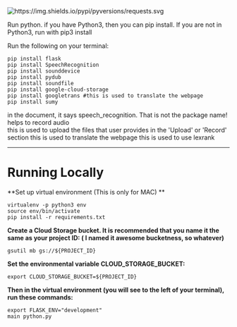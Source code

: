 <img alt="https://img.shields.io/pypi/pyversions/requests.svg" src="https://img.shields.io/pypi/pyversions/requests.svg">



Run python. if you have Python3, then you can pip install. If you are not in Python3, run with pip3 install <package name>

  
Run the following on your terminal: 
```
pip install flask
pip install SpeechRecognition 
pip install sounddevice 
pip install pydub
pip install soundfile
pip install google-cloud-storage 
pip install googletrans #this is used to translate the webpage
pip install sumy 
```
<div class="bg-green-light mb-2"> in the document, it says speech_recognition. That is not the package name!</div>
<div class="bg-yellow mb-2">helps to record audio</div>
this is used to upload the files that user provides in the 'Upload' or 'Record' section
this is used to translate the webpage
this is used to use lexrank
<hr>

# Running Locally #

**Set up virtual environment (This is only for MAC) ** 
```
virtualenv -p python3 env
source env/bin/activate
pip install -r requirements.txt
```

**Create a Cloud Storage bucket. It is recommended that you name it the same as your project ID: ( I named it awesome bucketness, so whatever)**
```
gsutil mb gs://${PROJECT_ID}
```

**Set the environmental variable CLOUD_STORAGE_BUCKET:**
```
export CLOUD_STORAGE_BUCKET=${PROJECT_ID}
```

**Then in the virtual environment (you will see <env> to the left of your terminal), run these commands:**
```
export FLASK_ENV="development"
main python.py
```
